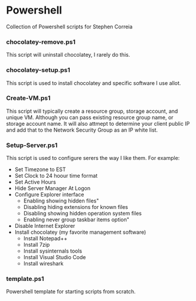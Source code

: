 # Powershell
Collection of Powershell scripts for Stephen Correia

### chocolatey-remove.ps1
This script will uninstall chocolatey, I rarely do this.

### chocolatey-setup.ps1
This script is used to install chocolatey and specific software I use allot.

### Create-VM.ps1
This script will typically create a resource group, storage account, and unique VM.  Although you can pass existing resource group name, or storage account name.  It will also attmept to determine your client public IP and add that to the Network Security Group as an IP white list.

### Setup-Server.ps1
This script is used to configure serers the way I like them.  For example:
- Set Timezone to EST
- Set Clock to 24 hoour time format
- Set Active Hours
- Hide Server Manager At Logon
- Configure Explorer interface
    - Enabling showing hidden files"
    - Disabling hiding extensions for known files
    - Disabling showing hidden operation system files
    - Enabling never group taskbar items option"
- Disable Internet Explorer
- Install chocolatey (my favorite management software)
    - Install Notepad++
    - Install 7zip
    - Install sysinternals tools
    - Install Visual Studio Code
    - Install wireshark

### template.ps1
Powershell template for starting scripts from scratch.
